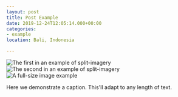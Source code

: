 ```yaml
---
layout: post
title: Post Example
date: 2019-12-24T12:05:14.000+00:00
categories:
- example
location: Bali, Indonesia

---
```

<div class="post-image post-image--split">
<img src="http://placehold.it/365x270/8e8387/ffffff" alt="The first in an example of split-imagery" />
<img src="http://placehold.it/365x270/8e8387/ffffff" alt="The second in an example of split-imagery" />
</div>

<div class="post-image">
<img src="http://placehold.it/750x563/8e8387/ffffff" alt="A full-size image example" />
<p class="post-image-caption">Here we demonstrate a caption. This'll adapt to any length of text.</p>
</div>